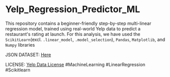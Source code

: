 # Yelp_Regression_Predictor_ML
This repository contains a beginner-friendly step-by-step multi-linear regression model, trained using real-world Yelp data to predict a restaurant's rating at launch.
For this analysis, we have used the `ScikitLearn`(excl. `.linear_model`, `.model_selection`), `Pandas`, `Matplotlib`, and `Numpy` libraries

JSON DATASET: [Here](https://drive.google.com/drive/folders/1M8LG_a8leWFy9LSz5_1xDLNZMwQIPiDG?usp=drive_link)

LICENSE: [Yelp Data License](https://www.codecademy.com/content-items/6465513928f4b4eb1886c2bae85c72cd)
#MachineLearning #LinearRegression #Scikitlearn
